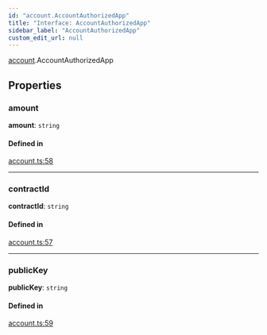 ```yaml
---
id: "account.AccountAuthorizedApp"
title: "Interface: AccountAuthorizedApp"
sidebar_label: "AccountAuthorizedApp"
custom_edit_url: null
---
```


[account](../modules/account.md).AccountAuthorizedApp

## Properties

### amount

 **amount**: `string`

#### Defined in

[account.ts:58](https://github.com/maxhr/near--near-api-js/blob/57fed346/packages/near-api-js/src/account.ts#L58)

___

### contractId

 **contractId**: `string`

#### Defined in

[account.ts:57](https://github.com/maxhr/near--near-api-js/blob/57fed346/packages/near-api-js/src/account.ts#L57)

___

### publicKey

 **publicKey**: `string`

#### Defined in

[account.ts:59](https://github.com/maxhr/near--near-api-js/blob/57fed346/packages/near-api-js/src/account.ts#L59)
